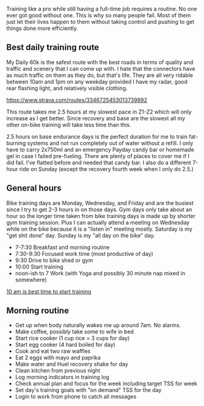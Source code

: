 Training like a pro while still having a full-time job requires a routine. No one ever got good without one. This is why so many people fail. Most of them just let their lives happen to them without taking control and pushing to get things done more efficiently.
## Best daily training route

My Daily 60k is the safest route with the best roads in terms of quality and traffic and scenery that I can come up with. I hate that the connectors have as much traffic on them as they do, but that's life. They are all very ridable between 10am and 1pm on any weekday provided I have my radar, good rear flashing light, and relatively visible clothing.

https://www.strava.com/routes/3346725453013739892

This route takes me 2.5 hours at my slowest pace in Z1-Z2 which will only increase as I get better. Since recovery and base are the slowest all my other on-bike training will take less time than this.

2.5 hours on base endurance days is the perfect duration for me to train fat-burning systems and not run completely out of water without a refill. I only have to carry 2x750ml and an emergency Payday candy bar or homemade gel in case I failed pre-fueling. There are plenty of places to cover me if I did fail. I've flatted before and needed that candy bar. I also do a different 7-hour ride on Sunday (except the recovery fourth week when I only do 2.5.)
## General hours

Bike training days are Monday, Wednesday, and Friday and are the busiest since I try to get 2-3 hours in on those days. Gym days only take about an hour so the longer time taken from bike training days is made up by shorter gym training session. Plus I can actually attend a meeting on Wednesday while on the bike because it is a "listen in" meeting mostly. Saturday is my "get shit done" day. Sunday is my "all day on the bike" day.

- 7-7:30 Breakfast and morning routine
- 7:30-9:30 Focused work time (most productive of day)
- 9:30 Drive to bike shed or gym
- 10:00 Start training
- noon-ish to 7 Work (with Yoga and possibly 30 minute nap mixed in somewhere)

[10 am is best time to start training](10%20am%20is%20best%20time%20to%20start%20training.md)
## Morning routine

- Get up when body naturally wakes me up around 7am. No alarms.
- Make coffee, possibly take some to wife in bed
- Start rice cooker (1 cup rice = 3 cups for day)
- Start egg cooker (4 hard boiled for day)
- Cook and eat two raw waffles
- Eat 2 eggs with mayo and paprika
- Make water and Huel recovery shake for day
- Clean kitchen from previous night
- Log morning indicators in training log
- Check annual plan and focus for the week including target TSS for week
- Set day's training goals with "on demand" TSS for the day
- Login to work from phone to catch all messages